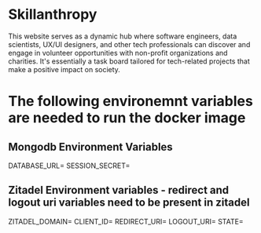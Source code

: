 # Skillanthropy

This website serves as a dynamic hub where software engineers, data scientists, UX/UI designers, and other tech professionals can discover and engage in volunteer opportunities with non-profit organizations and charities. It's essentially a task board tailored for tech-related projects that make a positive impact on society.

# The following environemnt variables are needed to run the docker image

## Mongodb Environment Variables

DATABASE_URL=
SESSION_SECRET=

## Zitadel Environment variables - redirect and logout uri variables need to be present in zitadel

ZITADEL_DOMAIN=
CLIENT_ID=
REDIRECT_URI=
LOGOUT_URI=
STATE=
